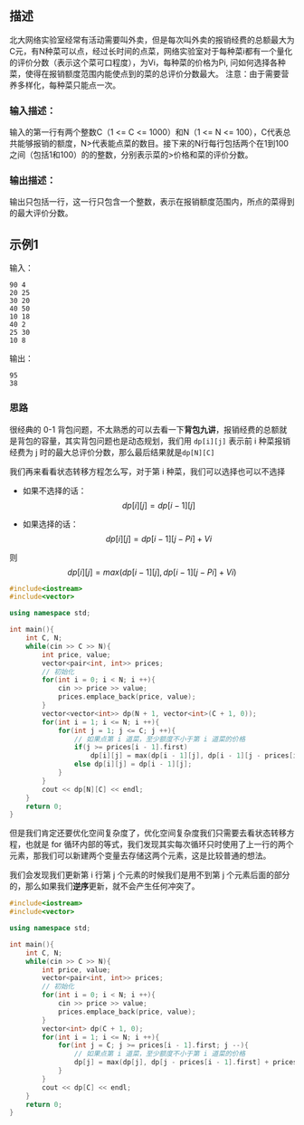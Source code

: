 ## 描述

  北大网络实验室经常有活动需要叫外卖，但是每次叫外卖的报销经费的总额最大为C元，有N种菜可以点，经过长时间的点菜，网络实验室对于每种菜i都有一个量化的评价分数（表示这个菜可口程度），为Vi，每种菜的价格为Pi, 问如何选择各种菜，使得在报销额度范围内能使点到的菜的总评价分数最大。   注意：由于需要营养多样化，每种菜只能点一次。

### 输入描述：

  输入的第一行有两个整数C（1 <= C <= 1000）和N（1 <= N <= 100），C代表总共能够报销的额度，N>代表能点菜的数目。接下来的N行每行包括两个在1到100之间（包括1和100）的的整数，分别表示菜的>价格和菜的评价分数。

### 输出描述：

  输出只包括一行，这一行只包含一个整数，表示在报销额度范围内，所点的菜得到的最大评价分数。

## 示例1

输入：

```
90 4
20 25
30 20
40 50
10 18
40 2
25 30
10 8
```

输出：

```
95
38
```



### 思路

很经典的 0-1 背包问题，不太熟悉的可以去看一下**背包九讲**，报销经费的总额就是背包的容量，其实背包问题也是动态规划，我们用 `dp[i][j]` 表示前 i 种菜报销经费为 j 时的最大总评价分数，那么最后结果就是`dp[N][C]`

我们再来看看状态转移方程怎么写，对于第 i 种菜，我们可以选择也可以不选择

- 如果不选择的话：
  $$
  dp[i][j] = dp[i-1][j]
  $$
  

- 如果选择的话：
  $$
  dp[i][j] = dp[i-1][j-Pi] + Vi
  $$
  

则
$$
dp[i][j] = max(dp[i-1][j],dp[i-1][j-Pi]+Vi)
$$


```c++
#include<iostream>
#include<vector>

using namespace std;

int main(){
    int C, N;
    while(cin >> C >> N){
        int price, value;
        vector<pair<int, int>> prices;
        // 初始化
        for(int i = 0; i < N; i ++){
            cin >> price >> value;
            prices.emplace_back(price, value);
        }
        vector<vector<int>> dp(N + 1, vector<int>(C + 1, 0));
        for(int i = 1; i <= N; i ++){
            for(int j = 1; j <= C; j ++){
                // 如果点第 i 道菜，至少额度不小于第 i 道菜的价格
                if(j >= prices[i - 1].first)
                    dp[i][j] = max(dp[i - 1][j], dp[i - 1][j - prices[i - 1].first] + prices[i - 1].second);
                else dp[i][j] = dp[i - 1][j];
            }
        }
        cout << dp[N][C] << endl;
    }
    return 0;
}
```

但是我们肯定还要优化空间复杂度了，优化空间复杂度我们只需要去看状态转移方程，也就是 for 循环内部的等式，我们发现其实每次循环只时使用了上一行的两个元素，那我们可以新建两个变量去存储这两个元素，这是比较普通的想法。

我们会发现我们更新第 i 行第 j 个元素的时候我们是用不到第 j 个元素后面的部分的，那么如果我们**逆序**更新，就不会产生任何冲突了。

```c++
#include<iostream>
#include<vector>

using namespace std;

int main(){
    int C, N;
    while(cin >> C >> N){
        int price, value;
        vector<pair<int, int>> prices;
        // 初始化
        for(int i = 0; i < N; i ++){
            cin >> price >> value;
            prices.emplace_back(price, value);
        }
        vector<int> dp(C + 1, 0);
        for(int i = 1; i <= N; i ++){
            for(int j = C; j >= prices[i - 1].first; j --){
                // 如果点第 i 道菜，至少额度不小于第 i 道菜的价格
                dp[j] = max(dp[j], dp[j - prices[i - 1].first] + prices[i - 1].second);
            }
        }
        cout << dp[C] << endl;
    }
    return 0;
}
```